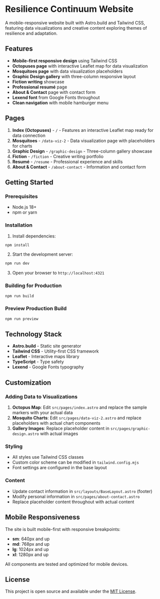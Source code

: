 # Resilience Continuum Website

A mobile-responsive website built with Astro.build and Tailwind CSS, featuring data visualizations and creative content exploring themes of resilience and adaptation.

## Features

- **Mobile-first responsive design** using Tailwind CSS
- **Octopuses page** with interactive Leaflet map for data visualization
- **Mosquitoes page** with data visualization placeholders
- **Graphic Design gallery** with three-column responsive layout
- **Fiction writing** showcase
- **Professional resumé** page
- **About & Contact** page with contact form
- **Lexend font** from Google Fonts throughout
- **Clean navigation** with mobile hamburger menu

## Pages

1. **Index (Octopuses)** - `/` - Features an interactive Leaflet map ready for data connection
2. **Mosquitoes** - `/data-viz-2` - Data visualization page with placeholders for charts
3. **Graphic Design** - `/graphic-design` - Three-column gallery showcase
4. **Fiction** - `/fiction` - Creative writing portfolio
5. **Resumé** - `/resume` - Professional experience and skills
6. **About & Contact** - `/about-contact` - Information and contact form

## Getting Started

### Prerequisites

- Node.js 18+ 
- npm or yarn

### Installation

1. Install dependencies:
```bash
npm install
```

2. Start the development server:
```bash
npm run dev
```

3. Open your browser to `http://localhost:4321`

### Building for Production

```bash
npm run build
```

### Preview Production Build

```bash
npm run preview
```

## Technology Stack

- **Astro.build** - Static site generator
- **Tailwind CSS** - Utility-first CSS framework
- **Leaflet** - Interactive maps library
- **TypeScript** - Type safety
- **Lexend** - Google Fonts typography

## Customization

### Adding Data to Visualizations

1. **Octopus Map**: Edit `src/pages/index.astro` and replace the sample markers with your actual data
2. **Mosquito Charts**: Edit `src/pages/data-viz-2.astro` and replace placeholders with actual chart components
3. **Gallery Images**: Replace placeholder content in `src/pages/graphic-design.astro` with actual images

### Styling

- All styles use Tailwind CSS classes
- Custom color scheme can be modified in `tailwind.config.mjs`
- Font settings are configured in the base layout

### Content

- Update contact information in `src/layouts/BaseLayout.astro` (footer)
- Modify personal information in `src/pages/about-contact.astro`
- Replace placeholder content throughout with actual content

## Mobile Responsiveness

The site is built mobile-first with responsive breakpoints:
- **sm**: 640px and up
- **md**: 768px and up  
- **lg**: 1024px and up
- **xl**: 1280px and up

All components are tested and optimized for mobile devices.

## License

This project is open source and available under the [MIT License](LICENSE).

